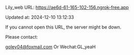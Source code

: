 Lily_web URL: https://ae6d-61-165-102-156.ngrok-free.app

Updated at: 2024-12-10 13:12:33

If you cannot open this URL, the server might be down.

Please contact: 

goley04@foxmail.com Or Wechat:GL_yeaH